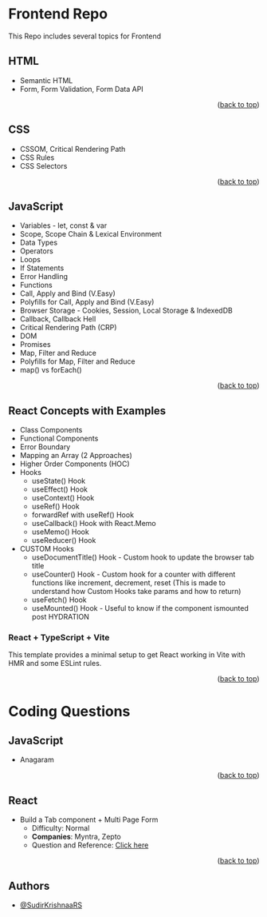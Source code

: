 <a id="readme-top"></a>

# Frontend Repo

This Repo includes several topics for Frontend

## HTML

- Semantic HTML
- Form, Form Validation, Form Data API

<p align="right">(<a href="#readme-top">back to top</a>)</p>

## CSS

- CSSOM, Critical Rendering Path
- CSS Rules
- CSS Selectors

<p align="right">(<a href="#readme-top">back to top</a>)</p>

## JavaScript

- Variables - let, const & var
- Scope, Scope Chain & Lexical Environment
- Data Types
- Operators
- Loops
- If Statements
- Error Handling
- Functions
- Call, Apply and Bind (V.Easy)
- Polyfills for Call, Apply and Bind (V.Easy)
- Browser Storage - Cookies, Session, Local Storage & IndexedDB
- Callback, Callback Hell
- Critical Rendering Path (CRP)
- DOM
- Promises
- Map, Filter and Reduce
- Polyfills for Map, Filter and Reduce
- map() vs forEach()

<p align="right">(<a href="#readme-top">back to top</a>)</p>

## React Concepts with Examples

- Class Components
- Functional Components
- Error Boundary
- Mapping an Array (2 Approaches)
- Higher Order Components (HOC)
- Hooks
  - useState() Hook
  - useEffect() Hook
  - useContext() Hook
  - useRef() Hook
  - forwardRef with useRef() Hook
  - useCallback() Hook with React.Memo
  - useMemo() Hook
  - useReducer() Hook
- CUSTOM Hooks
  - useDocumentTitle() Hook - Custom hook to update the browser tab title
  - useCounter() Hook - Custom hook for a counter with different functions like increment, decrement, reset (This is made to understand how Custom Hooks take params and how to return)
  - useFetch() Hook
  - useMounted() Hook - Useful to know if the component ismounted post HYDRATION

### React + TypeScript + Vite

This template provides a minimal setup to get React working in Vite with HMR and some ESLint rules.

<p align="right">(<a href="#readme-top">back to top</a>)</p>

# Coding Questions

## JavaScript

- Anagaram

<p align="right">(<a href="#readme-top">back to top</a>)</p>

## React

- Build a Tab component + Multi Page Form
  - Difficulty: Normal
  - **Companies**: Myntra, Zepto
  - Question and Reference: [Click here](https://youtu.be/UTky8eipUhA?si=I2oB210p4CUCQYoS)

<p align="right">(<a href="#readme-top">back to top</a>)</p>

## Authors

- [@SudirKrishnaaRS](https://www.github.com/SudirKrishnaaRS)

